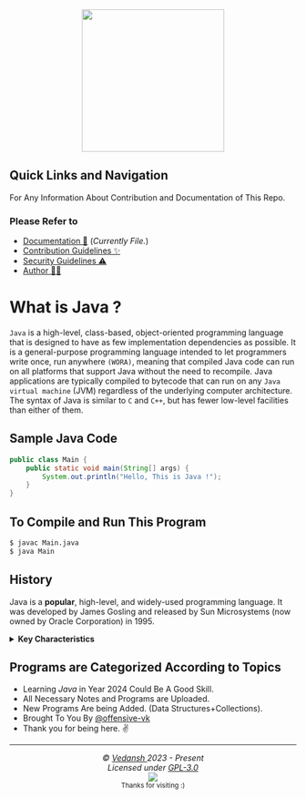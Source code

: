<div align="center">
    <img
        src="https://cdn.jsdelivr.net/gh/offensive-vk/Icons@master/java/java-original-wordmark.svg"
        height="250"
        width="250"
    />
</div>

## Quick Links and Navigation

For Any Information About Contribution and Documentation of This Repo.

### Please Refer to

- [Documentation 📖](https://github.com/offensive-vk/Spicy-Java/blob/master/readme.md) (*Currently File.*)
- [Contribution Guidelines ✨](https://github.com/offensive-vk/Spicy-Java/blob/master/contributing.md)
- [Security Guidelines ⚠️](https://github.com/offensive-vk/Spicy-Java/blob/master/security.md)
- [Author 🧑‍💻](https://github.com/offensive-vk/)

# **What is Java** ?

`Java` is a high-level, class-based, object-oriented programming language that is designed to have as few implementation dependencies as possible. It is a general-purpose programming language intended to let programmers write once, run anywhere `(WORA)`, meaning that compiled Java code can run on all platforms that support Java without the need to recompile. Java applications are typically compiled to bytecode that can run on any `Java virtual machine` (JVM) regardless of the underlying computer architecture. The syntax of Java is similar to `C` and `C++`, but has fewer low-level facilities than either of them.

## Sample Java Code

```java
public class Main {
    public static void main(String[] args) {
        System.out.println("Hello, This is Java !");
    }
}
```

## To Compile and Run This Program

```bash
$ javac Main.java
$ java Main
```

## History

Java is a **popular**, high-level, and widely-used programming language. It was developed by James Gosling and released by Sun Microsystems (now owned by Oracle Corporation) in 1995.

<details>
    <summary><strong>Key Characteristics</strong></summary>

- **Platform Independence**: Java uses a "write once, run anywhere" approach. Code written in Java can be executed on any platform with a Java Virtual Machine (JVM) without modification. This is achieved through the compilation of Java source code into bytecode, which is interpreted by the JVM on the target platform.

- **Object-Oriented**: Java is an object-oriented programming language, which means it focuses on the use of objects and classes to structure and design software.

- **Robust**: Java is designed to be a robust language with features like strong typing, automatic memory management (garbage collection), and exception handling, which helps in producing reliable and stable software.

- **Secure**: Java has built-in security features, including a secure execution environment within the JVM that helps prevent unauthorized access and execution of malicious code.

- **Multi-Threaded**: Java has built-in support for multithreading, which allows developers to create concurrent and parallel applications easily.

- **Rich Standard Library**: Java comes with a rich standard library (Java Standard Library or Java API) that provides pre-built classes and methods for common tasks such as file handling, networking, and data structures.

- **Community and Ecosystem**: Java has a vast and active developer community. It has a wide range of libraries, frameworks, and tools that make it suitable for various application domains, including web development, mobile app development (Android), enterprise software, and more.

- **Portability**: Java's platform independence and "write once, run anywhere" principle make it an excellent choice for cross-platform software development.

- **Popular for Enterprise Applications**: Java is commonly used in enterprise-level applications, such as web applications, server-side applications, and large-scale systems.

- **Open-Source Implementation**: There are open-source implementations of the Java platform, such as OpenJDK, in addition to Oracle's official implementation.

Java is commonly used in a wide range of applications, including web development (Java EE, Spring), mobile app development (Android), scientific and financial applications, game development, and more. Its versatility and broad adoption have contributed to its enduring popularity in the software development community.
</details>

## Programs are Categorized According to Topics

- Learning *Java* in Year 2024 Could Be A Good Skill.
- All Necessary Notes and Programs are Uploaded.
- New Programs Are being Added. (Data Structures+Collections).
- Brought To You By [@offensive-vk](https://github.com/offensive-vk/)
- Thank you for being here. ✌️

***

<p align="center">
  <i>&copy; <a href="https://github.com/offensive-vk/">Vedansh </a> 2023 - Present</i><br>
  <i>Licensed under <a href="https://github.com/offensive-vk/Spicy-Java/tree/master?tab=GPL-3.0-1-ov-file#">GPL-3.0</a></i><br>
  <a href="https://github.com/npm-run-test"><img src="https://i.ibb.co/4KtpYxb/octocat-clean-mini.png" /></a><br>
  <sup>Thanks for visiting :)</sup>
</p>
